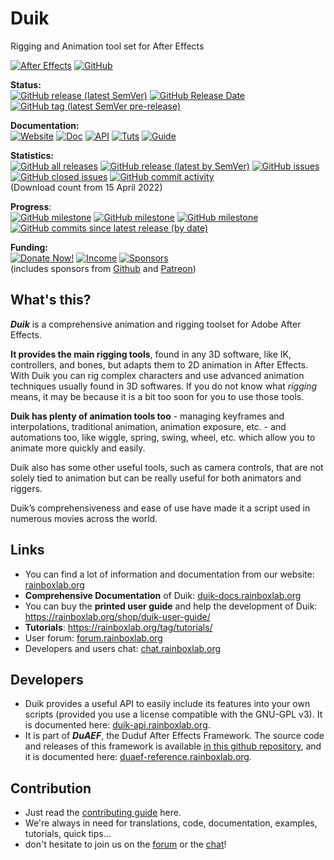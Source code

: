 # Duik
Rigging and Animation tool set for After Effects

[![After Effects](https://img.shields.io/badge/After%20Effects-Win%20|%20Mac-informational?color=lightgrey&logo=adobeaftereffects)](#) [![GitHub](https://img.shields.io/github/license/RxLaboratory/Duik?color=lightgrey)](LICENSE.md)

**Status:**  
[![GitHub release (latest SemVer)](https://img.shields.io/github/v/release/RxLaboratory/Duik?color=brightgreen)](https://github.com/RxLaboratory/Duik/releases) [![GitHub Release Date](https://img.shields.io/github/release-date/RxLaboratory/Duik)](https://github.com/RxLaboratory/Duik/releases) [![GitHub tag (latest SemVer pre-release)](https://img.shields.io/github/v/tag/RxLaboratory/Duik?include_prereleases&label=testing)](https://github.com/RxLaboratory/Duik/tags)

**Documentation:**  
[![Website](https://img.shields.io/badge/website-RxLab-informational)](http://rxlaboratory.org/tools/duik) [![Doc](https://img.shields.io/badge/documentation-duik.rxlab.guide-informational)](http://duik.rxlab.guide) [![API](https://img.shields.io/badge/api%20reference-duik.rxlab.io-informational)](http://duik.rxlab.io) [![Tuts](https://img.shields.io/badge/tutorials--informational)](https://rxlaboratory.org/category/videos/duik-tutorials/) [![Guide](https://img.shields.io/badge/books--informational)](https://rxlaboratory.org/category/duik-books/) 

**Statistics:**  
[![GitHub all releases](https://img.shields.io/github/downloads/RxLaboratory/Duik/total)](https://github.com/RxLaboratory/Duik/releases) [![GitHub release (latest by SemVer)](https://img.shields.io/github/downloads/RxLaboratory/Duik/latest/total?sort=semver)](https://github.com/RxLaboratory/Duik/releases) [![GitHub issues](https://img.shields.io/github/issues-raw/RxLaboratory/Duik)](https://github.com/RxLaboratory/Duik/issues) [![GitHub closed issues](https://img.shields.io/github/issues-closed-raw/RxLaboratory/Duik?color=lightgrey)](https://github.com/RxLaboratory/Duik/issues?q=is%3Aissue+is%3Aclosed) [![GitHub commit activity](https://img.shields.io/github/commit-activity/m/RxLaboratory/Duik)](https://github.com/RxLaboratory/Duik/graphs/commit-activity)  
(Download count from 15 April 2022)

**Progress**:  
[![GitHub milestone](https://img.shields.io/github/milestones/progress-percent/RxLaboratory/Duik/6)](https://github.com/RxLaboratory/Duik/milestone/6) [![GitHub milestone](https://img.shields.io/github/milestones/issues-open/RxLaboratory/Duik/6)](https://github.com/RxLaboratory/Duik/milestone/6) [![GitHub milestone](https://img.shields.io/github/milestones/issues-closed/RxLaboratory/Duik/6)](https://github.com/RxLaboratory/Duik/milestone/6?closed=1) [![GitHub commits since latest release (by date)](https://img.shields.io/github/commits-since/RxLaboratory/Duik/latest)](https://github.com/RxLaboratory/Duik/network)

**Funding:**  
[![Donate Now!](https://img.shields.io/badge/donate%20now!-donate.rxlab.info-blue?logo=heart)](http://donate.rxlab.info) [![Income](https://img.shields.io/endpoint?url=https%3A%2F%2Fversion.rxlab.io%2Fshields%2F%3FmonthlyIncome)](http://donate.rxlab.info) [![Sponsors](https://img.shields.io/endpoint?url=https%3A%2F%2Fversion.rxlab.io%2Fshields%2F%3FnumBackers)](http://donate.rxlab.info)  
(includes sponsors from [Github](https://github.com/sponsors/RxLaboratory) and [Patreon](https://patreon.com/duduf))

<!-- community -->
<!-- end:community -->

## What's this?

***Duik*** is a comprehensive animation and rigging toolset for Adobe After Effects.

**It provides the main rigging tools**, found in any 3D software, like IK, controllers, and bones, but adapts them to 2D animation in After Effects. With Duik you can rig complex characters and use advanced animation techniques usually found in 3D softwares.
If you do not know what *rigging* means, it may be because it is a bit too soon for you to use those tools.

**Duik has plenty of animation tools too** - managing keyframes and interpolations, traditional animation, animation exposure, etc. - and automations too, like wiggle, spring, swing, wheel, etc. which allow you to animate more quickly and easily.

Duik also has some other useful tools, such as camera controls, that are not solely tied to animation but can be really useful for both animators and riggers.

Duik’s comprehensiveness and ease of use have made it a script used in numerous movies across the world.

## Links

- You can find a lot of information and documentation from our website: [rainboxlab.org](https://rainboxlab.org)
- **Comprehensive Documentation** of Duik: [duik-docs.rainboxlab.org](http://duik-docs.rainboxlab.org)
- You can buy the **printed user guide** and help the development of Duik: https://rainboxlab.org/shop/duik-user-guide/
- **Tutorials**: https://rainboxlab.org/tag/tutorials/
- User forum: [forum.rainboxlab.org](http://forum.rainboxlab.org)   
- Developers and users chat: [chat.rainboxlab.org](http://chat.rainboxlab.org)
   
## Developers

- Duik provides a useful API to easily include its features into your own scripts (provided you use a license compatible with the GNU-GPL v3). It is documented here: [duik-api.rainboxlab.org](http://duik-api.rainboxlab.org).
- It is part of ***DuAEF***, the Duduf After Effects Framework. The source code and releases of this framework is available [in this github repository](https://github.com/Rainbox-dev/DuAEF), and it is documented here: [duaef-reference.rainboxlab.org](http://duaef-reference.rainboxlab.org).

## Contribution

- Just read the [contributing guide](https://github.com/Rainbox-dev/DuAEF_Duik/blob/master/CONTRIBUTING.md) here.
- We're always in need for translations, code, documentation, examples, tutorials, quick tips...
- don't hesitate to join us on the [forum](http://forum.rainboxlab.org)    or the [chat](http://chat.rainboxlab.org)!
